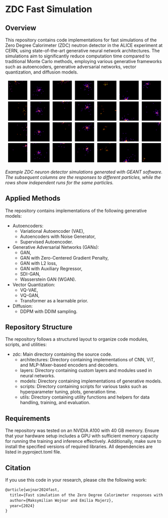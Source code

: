 # ZDC Fast Simulation

## Overview

This repository contains code implementations for fast simulations of the Zero Degree Calorimeter (ZDC) neutron 
detector in the ALICE experiment at CERN, using state-of-the-art generative neural network architectures. 
The simulations aim to significantly reduce computation time compared to traditional Monte Carlo methods, 
employing various generative frameworks such as autoencoders, generative adversarial networks, vector 
quantization, and diffusion models.

![Example Monte Carlo simulations](samples.png)

*Example ZDC neuron detector simulations generated with GEANT software. The subsequent columns are the responses to 
different particles, while the rows show independent runs for the same particles.*

## Applied Methods

The repository contains implementations of the following generative models:

- Autoencoders:
  -  Variational Autoencoder (VAE),
  -  Autoencoders with Noise Generator,
  -  Supervised Autoencoder.
- Generative Adversarial Networks (GANs):
  -  GAN,
  -  GAN with Zero-Centered Gradient Penalty,
  -  GAN with L2 loss,
  -  GAN with Auxiliary Regressor,
  -  SDI-GAN,
  -  Wasserstein GAN (WGAN).
- Vector Quantization:
  -  VQ-VAE,
  -  VQ-GAN,
  -  Transformer as a learnable prior.
- Diffusion:
  -  DDPM with DDIM sampling.

## Repository Structure

The repository follows a structured layout to organize code modules, scripts, and utilities:

- zdc: Main directory containing the source code.
  -  architectures: Directory containing implementations of CNN, ViT, and MLP-Mixer-based encoders and decoders.
  -  layers: Directory containing custom layers and modules used in neural networks.
  -  models: Directory containing implementations of generative models.
  -  scripts: Directory containing scripts for various tasks such as hyperparameter tuning, plots, generation time.
  -  utils: Directory containing utility functions and helpers for data handling, training, and evaluation.

## Requirements

The repository was tested on an NVIDIA A100 with 40 GB memory. Ensure that your hardware setup includes a GPU with 
sufficient memory capacity for running the training and inference effectively. Additionally, make sure to install the 
specified versions of required libraries. All dependencies are listed in pyproject.toml file.

## Citation

If you use this code in your research, please cite the following work:

```latex
@article{wojnar2024fast,
  title={Fast simulation of the Zero Degree Calorimeter responses with generative neural networks},
  author={Maksymilian Wojnar and Emilia Majerz},
  year={2024}
}
```
